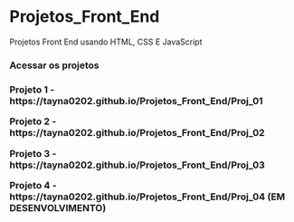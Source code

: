# Projetos_Front_End
Projetos Front End usando HTML, CSS E JavaScript

<h3> Acessar os projetos <h3>

<p> Projeto 1 -  https://tayna0202.github.io/Projetos_Front_End/Proj_01
<p> Projeto 2 -  https://tayna0202.github.io/Projetos_Front_End/Proj_02
<p> Projeto 3 -  https://tayna0202.github.io/Projetos_Front_End/Proj_03
<p> Projeto 4 -  https://tayna0202.github.io/Projetos_Front_End/Proj_04 (EM DESENVOLVIMENTO)
